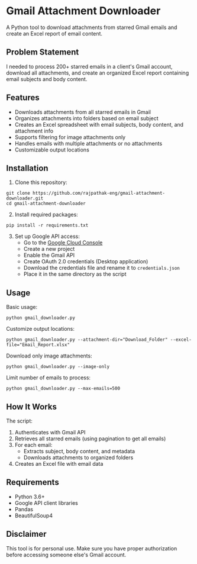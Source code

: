 # Gmail Attachment Downloader

A Python tool to download attachments from starred Gmail emails and create an Excel report of email content.

## Problem Statement

I needed to process 200+ starred emails in a client's Gmail account, download all attachments, and create an organized Excel report containing email subjects and body content.

## Features

- Downloads attachments from all starred emails in Gmail
- Organizes attachments into folders based on email subject
- Creates an Excel spreadsheet with email subjects, body content, and attachment info
- Supports filtering for image attachments only
- Handles emails with multiple attachments or no attachments
- Customizable output locations

## Installation

1. Clone this repository:
```
git clone https://github.com/rajpathak-eng/gmail-attachment-downloader.git
cd gmail-attachment-downloader
```

2. Install required packages:
```
pip install -r requirements.txt
```

3. Set up Google API access:
   - Go to the [Google Cloud Console](https://console.cloud.google.com/)
   - Create a new project
   - Enable the Gmail API
   - Create OAuth 2.0 credentials (Desktop application)
   - Download the credentials file and rename it to `credentials.json`
   - Place it in the same directory as the script

## Usage

Basic usage:
```
python gmail_downloader.py
```

Customize output locations:
```
python gmail_downloader.py --attachment-dir="Download_Folder" --excel-file="Email_Report.xlsx"
```

Download only image attachments:
```
python gmail_downloader.py --image-only
```

Limit number of emails to process:
```
python gmail_downloader.py --max-emails=500
```

## How It Works

The script:
1. Authenticates with Gmail API
2. Retrieves all starred emails (using pagination to get all emails)
3. For each email:
   - Extracts subject, body content, and metadata
   - Downloads attachments to organized folders
4. Creates an Excel file with email data

## Requirements

- Python 3.6+
- Google API client libraries
- Pandas
- BeautifulSoup4

## Disclaimer

This tool is for personal use. Make sure you have proper authorization before accessing someone else's Gmail account.
